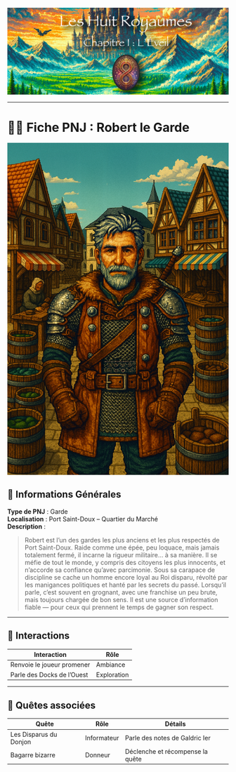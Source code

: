 ![Cover](https://raw.githubusercontent.com/nicolasvauchenet/eightrealms-awakening/refs/heads/main/assets/img/core/cover_documentation.png)

---

# 🧍‍♂️ Fiche PNJ : Robert le Garde

![robert-le-garde.png](https://raw.githubusercontent.com/nicolasvauchenet/eightrealms-awakening/refs/heads/main/assets/img/chapter1/npc/robert-le-garde.png)

## 🧾 Informations Générales

**Type de PNJ** : Garde  
**Localisation** : Port Saint-Doux – Quartier du Marché  
**Description** :
> Robert est l’un des gardes les plus anciens et les plus respectés de Port Saint-Doux. Raide comme une épée, peu
> loquace, mais jamais totalement fermé, il incarne la rigueur militaire… à sa manière. Il se méfie de tout le monde, y
> compris des citoyens les plus innocents, et n’accorde sa confiance qu’avec parcimonie.
> Sous sa carapace de discipline se cache un homme encore loyal au Roi disparu, révolté par les manigances politiques et
> hanté par les secrets du passé. Lorsqu’il parle, c’est souvent en grognant, avec une franchise un peu brute, mais
> toujours chargée de bon sens. Il est une source d’information fiable — pour ceux qui prennent le temps de gagner son
> respect.

---

## 💬 Interactions

| Interaction                | Rôle        |
|----------------------------|-------------|
| Renvoie le joueur promener | Ambiance    |
| Parle des Docks de l’Ouest | Exploration |

---

## 📜 Quêtes associées

| Quête                  | Rôle        | Détails                          |
|------------------------|-------------|----------------------------------|
| Les Disparus du Donjon | Informateur | Parle des notes de Galdric Ier   |
| Bagarre bizarre        | Donneur     | Déclenche et récompense la quête |
